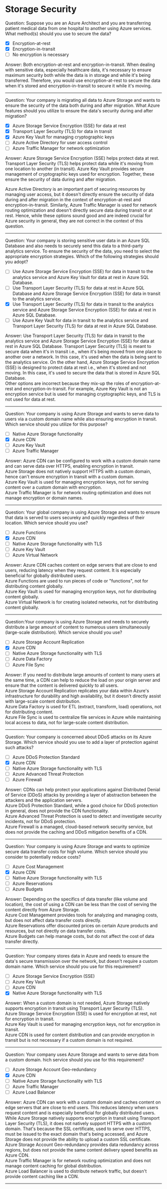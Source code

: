 # Storage Security

Question: Suppose you are an Azure Architect and you are transferring patient medical data from one hospital to another using Azure services. What method(s) should you use to secure the data?

- [x] Encryption-at-rest
- [x] Encryption-in-transit
- [ ] No encryption is necessary

Answer: Both encryption-at-rest and encryption-in-transit. When dealing with sensitive data, especially healthcare data, it's necessary to ensure maximum security both while the data is in storage and while it's being transferred. Therefore, you would use encryption-at-rest to secure the data when it's stored and encryption-in-transit to secure it while it's moving.

---

Question: Your company is migrating all data to Azure Storage and wants to ensure the security of the data both during and after migration. What Azure features should you utilize to ensure the data's security during and after migration?

- [x] Azure Storage Service Encryption (SSE) for data at rest
- [x] Transport Layer Security (TLS) for data in transit
- [x] Azure Key Vault for managing cryptographic keys
- [ ] Azure Active Directory for user access control
- [ ] Azure Traffic Manager for network optimization

Answer: Azure Storage Service Encryption (SSE) helps protect data at rest. Transport Layer Security (TLS) helps protect data while it's moving from one location to another (in transit). Azure Key Vault provides secure management of cryptographic keys used for encryption. Together, these ensure the security of data during and after migration.

Azure Active Directory is an important part of securing resources by managing user access, but it doesn't directly ensure the security of data during and after migration in the context of encryption-at-rest and encryption-in-transit. Similarly, Azure Traffic Manager is used for network routing optimization and doesn't directly secure data during transit or at rest. Hence, while these options sound good and are indeed crucial for Azure security in general, they are not correct in the context of this question.

---

Question: Your company is storing sensitive user data in an Azure SQL Database and also needs to securely send this data to a third-party analytics service. To ensure the security of the data, you need to select the appropriate encryption strategies. Which of the following strategies should you adopt?

- [ ] Use Azure Storage Service Encryption (SSE) for data in transit to the analytics service and Azure Key Vault for data at rest in Azure SQL Database.
- [ ] Use Transport Layer Security (TLS) for data at rest in Azure SQL Database and Azure Storage Service Encryption (SSE) for data in transit to the analytics service.
- [x] Use Transport Layer Security (TLS) for data in transit to the analytics service and Azure Storage Service Encryption (SSE) for data at rest in Azure SQL Database.
- [ ] Use Azure Key Vault for data in transit to the analytics service and Transport Layer Security (TLS) for data at rest in Azure SQL Database.

Answer: Use Transport Layer Security (TLS) for data in transit to the analytics service and Azure Storage Service Encryption (SSE) for data at rest in Azure SQL Database. Transport Layer Security (TLS) is meant to secure data when it's in transit i.e., when it's being moved from one place to another over a network. In this case, it's used when the data is being sent to the analytics service. On the other hand, Azure Storage Service Encryption (SSE) is designed to protect data at rest i.e., when it's stored and not moving. In this case, it's used to secure the data that is stored in Azure SQL Database.  
Other options are incorrect because they mix-up the roles of encryption-at-rest and encryption-in-transit. For example, Azure Key Vault is not an encryption service but is used for managing cryptographic keys, and TLS is not used for data at rest.

---

Question: Your company is using Azure Storage and wants to serve data to users via a custom domain name while also ensuring encryption in transit. Which service should you utilize for this purpose?

- [ ] Native Azure Storage functionality
- [x] Azure CDN
- [ ] Azure Key Vault
- [ ] Azure Traffic Manager

Answer: Azure CDN can be configured to work with a custom domain name and can serve data over HTTPS, enabling encryption in transit.  
Azure Storage does not natively support HTTPS with a custom domain, hence can't ensure encryption in transit with a custom domain.  
Azure Key Vault is used for managing encryption keys, not for serving content over a custom domain with encryption.  
Azure Traffic Manager is for network routing optimization and does not manage encryption or domain names.

---

Question: Your global company is using Azure Storage and wants to ensure that data is served to users secureky and quickly regardless of their location. Which service should you use?

- [ ] Azure Functions
- [x] Azure CDN
- [ ] Native Azure Storage functionality with TLS
- [ ] Azure Key Vault
- [ ] Azure Virtual Network

Answer: Azure CDN caches content on edge servers that are close to end users, reducing latency when they request content. It is especially beneficial for globally distributed users.  
Azure Functions are used to run pieces of code or "functions", not for distributing content globally.  
Azure Key Vault is used for managing encryption keys, not for distributing content globally.  
Azure Virtual Network is for creating isolated networks, not for distributing content globally.

---

Question:Your company is using Azure Storage and needs to securely distribute a large amount of content to numerous users simultaneously (large-scale distribution). Which service should you use?

- [ ] Azure Storage Account Replication
- [x] Azure CDN
- [ ] Native Azure Storage functionality with TLS
- [ ] Azure Data Factory
- [ ] Azure File Sync

Answer: If you need to distribute large amounts of content to many users at the same time, a CDN can help to reduce the load on your origin server and ensure that the content is delivered quickly to all users.  
Azure Storage Account Replication replicates your data within Azure's infrastructure for durability and high availability, but it doesn't directly assist with large-scale content distribution.  
Azure Data Factory is used for ETL (extract, transform, load) operations, not for distributing content.  
Azure File Sync is used to centralize file services in Azure while maintaining local access to data, not for large-scale content distribution.

---

Question: Your company is concerned about DDoS attacks on its Azure Storage. Which service should you use to add a layer of protection against such attacks?

- [ ] Azure DDoS Protection Standard
- [x] Azure CDN
- [ ] Native Azure Storage functionality with TLS
- [ ] Azure Advanced Threat Protection
- [ ] Azure Firewall

Answer: CDNs can help protect your applications against Distributed Denial of Service (DDoS) attacks by providing a layer of abstraction between the attackers and the application servers.  
Azure DDoS Protection Standard, while a good choice for DDoS protection in general, does not provide the CDN functionality.  
Azure Advanced Threat Protection is used to detect and investigate security incidents, not for DDoS protection.  
Azure Firewall is a managed, cloud-based network security service, but does not provide the caching and DDoS mitigation benefits of a CDN.

---

Question: Your company is using Azure Storage and wants to optimize secure data transfer costs for high volume. Which service should you consider to potentially reduce costs?

- [ ] Azure Cost Management
- [x] Azure CDN
- [ ] Native Azure Storage functionality with TLS
- [ ] Azure Reservations
- [ ] Azure Budgets

Answer: Depending on the specifics of data transfer (like volume and location), the cost of using a CDN can be less than the cost of serving the content directly from Azure Storage.  
Azure Cost Management provides tools for analyzing and managing costs, but does not affect data transfer costs directly.  
Azure Reservations offer discounted prices on certain Azure products and resources, but not directly on data transfer costs.  
Azure Budgets can help manage costs, but do not affect the cost of data transfer directly.

---

Question: Your company stores data in Azure and needs to ensure the data's secure transmission over the network, but doesn't require a custom domain name. Which service should you use for this requirement?

- [ ] Azure Storage Service Encryption (SSE)
- [ ] Azure Key Vault
- [ ] Azure CDN
- [x] Native Azure Storage functionality with TLS

Answer: When a custom domain is not needed, Azure Storage natively supports encryption in transit using Transport Layer Security (TLS).  
Azure Storage Service Encryption (SSE) is used for encryption at rest, not for encryption in transit.  
Azure Key Vault is used for managing encryption keys, not for encryption in transit.  
Azure CDN is used for content distribution and can provide encryption in transit but is not necessary if a custom domain is not required.

---

Question: Your company uses Azure Storage and wants to serve data from a custom domain. hich service should you use for this requirement?

- [ ] Azure Storage Account Geo-redundancy
- [x] Azure CDN
- [ ] Native Azure Storage functionality with TLS
- [ ] Azure Traffic Manager
- [ ] Azure Load Balancer

Answer: Azure CDN can work with a custom domain and caches content on edge servers that are close to end users. This reduces latency when users request content and is especially beneficial for globally distributed users.  
While Azure Storage natively supports encryption in transit using Transport Layer Security (TLS), it does not natively support HTTPS with a custom domain. That's because the SSL certificate, used to serve over HTTPS, must be issued to the exact domain that's being accessed, and Azure Storage does not provide the ability to upload a custom SSL certificate.
Azure Storage Account Geo-redundancy provides data redundancy across regions, but does not provide the same content delivery speed benefits as Azure CDN.  
Azure Traffic Manager is for network routing optimization and does not manage content caching for global distribution.  
Azure Load Balancer is used to distribute network traffic, but doesn't provide content caching like a CDN.

---
